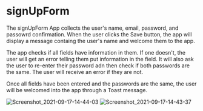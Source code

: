 # signUpForm

The signUpForm App collects the user's name, email, password, and passowrd confirmation. 
When the user clicks the Save button, the app will display a message containg the user's name and welcome them to the app.

The app checks if all fields have information in them. If one doesn't, the user will get an error telling them put information in the field.
It will also ask the user to re-enter their password adn then check if both passwords are the same. The user will receive an error if they are not.

Once all fields have been entered and the passwords are the same, the user will be welcomed into the app through a Toast message.

![Screenshot_2021-09-17-14-44-03](https://user-images.githubusercontent.com/73030319/133840129-74b8db58-d757-4b13-abee-cb1061815e1f.png)
![Screenshot_2021-09-17-14-43-37](https://user-images.githubusercontent.com/73030319/133840140-33b0fb0a-4231-4ad5-9235-fd2b844e0840.png)
